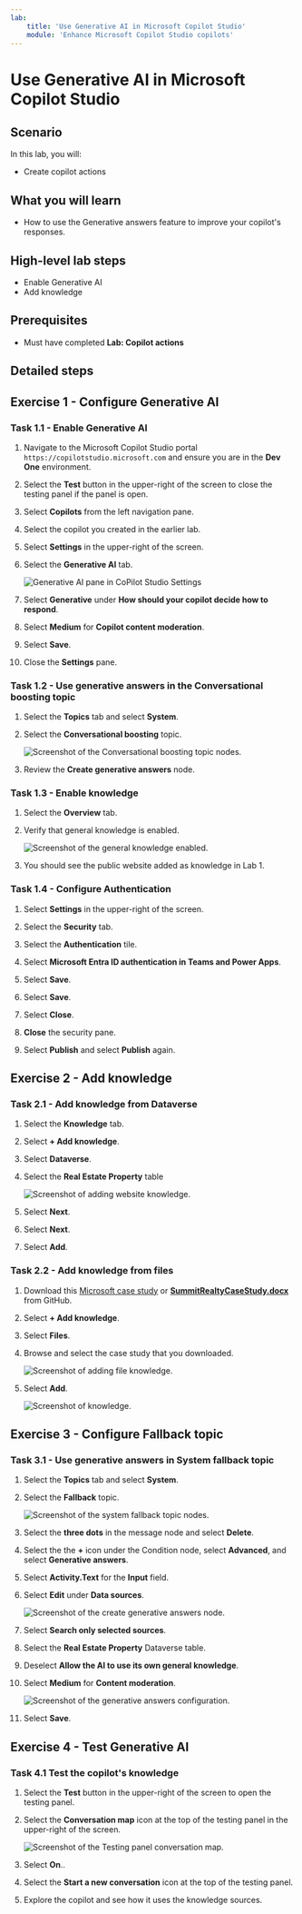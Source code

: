 ```yaml
---
lab:
    title: 'Use Generative AI in Microsoft Copilot Studio'
    module: 'Enhance Microsoft Copilot Studio copilots'
---
```


# Use Generative AI in Microsoft Copilot Studio

## Scenario

In this lab, you will:

- Create copilot actions

## What you will learn

- How to use the Generative answers feature to improve your copilot's responses.

## High-level lab steps

- Enable Generative AI
- Add knowledge
  
## Prerequisites

- Must have completed **Lab: Copilot actions**

## Detailed steps

## Exercise 1 - Configure Generative AI

### Task 1.1 - Enable Generative AI

1. Navigate to the Microsoft Copilot Studio portal `https://copilotstudio.microsoft.com` and ensure you are in the **Dev One** environment.

1. Select the **Test** button in the upper-right of the screen to close the testing panel if the panel is open.

1. Select **Copilots** from the left navigation pane.

1. Select the copilot you created in the earlier lab.

1. Select **Settings** in the upper-right of the screen.

1. Select the **Generative AI** tab.

    ![Generative AI pane in CoPilot Studio Settings](../media/settings-generative-ai.png)

1. Select **Generative** under **How should your copilot decide how to respond**.

1. Select **Medium** for **Copilot content moderation**.

1. Select **Save**.

1. Close the **Settings** pane.

### Task 1.2 - Use generative answers in the Conversational boosting topic

1. Select the **Topics** tab and select **System**.

1. Select the **Conversational boosting** topic.

    ![Screenshot of the Conversational boosting topic nodes.](../media/conversational-boosting-topic-original.png)

1. Review the **Create generative answers** node.

### Task 1.3 - Enable knowledge

1. Select the **Overview** tab.

1. Verify that general knowledge is enabled.

    ![Screenshot of the general knowledge enabled.](../media/general-knowledge.png)

1. You should see the public website added as knowledge in Lab 1.

### Task 1.4 - Configure Authentication

1. Select **Settings** in the upper-right of the screen.

1. Select the **Security** tab.

1. Select the **Authentication** tile.

1. Select **Microsoft Entra ID authentication in Teams and Power Apps**.

1. Select **Save**.

1. Select **Save**.

1. Select **Close**.

1. **Close** the security pane.

1. Select **Publish** and select **Publish** again.

## Exercise 2 - Add knowledge

### Task 2.1 - Add knowledge from Dataverse

1. Select the **Knowledge** tab.

1. Select **+ Add knowledge**.

1. Select **Dataverse**.

1. Select the **Real Estate Property** table

    ![Screenshot of adding website knowledge.](../media/add-dataverse-knowedge-step1.png)

1. Select **Next**.

1. Select **Next**.

1. Select **Add**.

### Task 2.2 - Add knowledge from files

1. Download this [Microsoft case study](https://download.microsoft.com/documents/customerevidence/Files/4000007499/SummitRealtyCaseStudy.docx) or [**SummitRealtyCaseStudy.docx**](../../Allfiles/SummitRealtyCaseStudy.docx) from GitHub.

1. Select **+ Add knowledge**.

1. Select **Files**.

1. Browse and select the case study that you downloaded.

    ![Screenshot of adding file knowledge.](../media/add-file-knowledge.png)

1. Select **Add**.

    ![Screenshot of knowledge.](../media/knowledge-added.png)

## Exercise 3 - Configure Fallback topic

### Task 3.1 - Use generative answers in System fallback topic

1. Select the **Topics** tab and select **System**.

1. Select the **Fallback** topic.

    ![Screenshot of the system fallback topic nodes.](../media/fallback-topic-original.png)

1. Select the **three dots** in the message node and select **Delete**.

1. Select the the **+** icon under the Condition node, select **Advanced**, and select **Generative answers**.

1. Select **Activity.Text** for the **Input** field.

1. Select **Edit** under **Data sources**.

    ![Screenshot of the create generative answers node.](../media/fallback-topic-answers.png)

1. Select **Search only selected sources**.

1. Select the **Real Estate Property** Dataverse table.

1. Deselect **Allow the AI to use its own general knowledge**.

1. Select **Medium** for **Content moderation**.

    ![Screenshot of the generative answers configuration.](../media/fallback-topic-answers-knowledge.png)

1. Select **Save**.

## Exercise 4 - Test Generative AI

### Task 4.1 Test the copilot's knowledge

1. Select the **Test** button in the upper-right of the screen to open the testing panel.

1. Select the **Conversation map** icon at the top of the testing panel in the upper-right of the screen.

    ![Screenshot of the Testing panel conversation map.](../media/test-pane-conversation-map.png)

1. Select **On**..

1. Select the **Start a new conversation** icon at the top of the testing panel.

1. Explore the copilot and see how it uses the knowledge sources.
